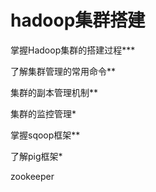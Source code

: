 # hadoop集群搭建


掌握Hadoop集群的搭建过程***

了解集群管理的常用命令**

集群的副本管理机制**

集群的监控管理*

掌握sqoop框架**

了解pig框架*

zookeeper
